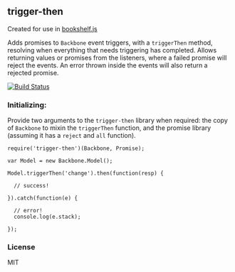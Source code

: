 ## trigger-then

Created for use in [bookshelf.js](http://github.com/tgriesser/bookshelf)

Adds promises to `Backbone` event triggers, with a `triggerThen` method,
resolving when everything that needs triggering has completed. Allows 
returning values or promises from the listeners, where a failed promise will
reject the events. An error thrown inside the events will also return a 
rejected promise.

[![Build Status](https://travis-ci.org/bookshelf/trigger-then.png?branch=master)](https://travis-ci.org/bookshelf/trigger-then)

### Initializing:

Provide two arguments to the `trigger-then` library when required: 
the copy of `Backbone` to mixin the `triggerThen` function, and the
promise library (assuming it has a `reject` and `all` function).

```
require('trigger-then')(Backbone, Promise);

var Model = new Backbone.Model();

Model.triggerThen('change').then(function(resp) {

  // success!

}).catch(function(e) {
  
  // error!
  console.log(e.stack);

});
```

### License

MIT
